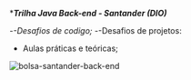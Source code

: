 ***_Trilha Java Back-end - Santander (DIO)_**

-*-Desafios de codigo;
-*-Desafios de projetos:
- Aulas práticas e teóricas;



![bolsa-santander-back-end](https://github.com/estelaalmeida/Santander-2024-Backend-com-Java/assets/76489384/e16ffdd5-3cd2-4620-bdeb-82512fdaa057)

